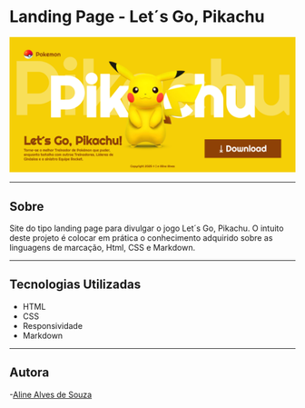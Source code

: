 # Landing Page - Let´s Go, Pikachu

![](./img/screenshot.png)

---

## Sobre

Site do tipo landing page para divulgar o jogo Let´s Go, Pikachu.
O intuito deste projeto é colocar em prática o conhecimento adquirido sobre as linguagens de marcação, Html, CSS e Markdown.

---

## Tecnologias Utilizadas

- HTML
- CSS
- Responsividade
- Markdown

---

## Autora

-[Aline Alves de Souza](https://github.com/AlineMaker)
